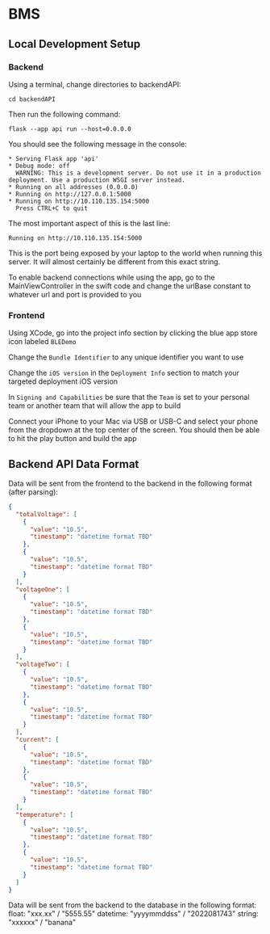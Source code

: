 # BMS

## Local Development Setup

### Backend

Using a terminal, change directories to backendAPI:

`cd backendAPI`

Then run the following command:

`flask --app api run --host=0.0.0.0`

You should see the following message in the console:

```
* Serving Flask app 'api'
* Debug mode: off
  WARNING: This is a development server. Do not use it in a production deployment. Use a production WSGI server instead.
* Running on all addresses (0.0.0.0)
* Running on http://127.0.0.1:5000
* Running on http://10.110.135.154:5000
  Press CTRL+C to quit
```

The most important aspect of this is the last line:

`Running on http://10.110.135.154:5000`

This is the port being exposed by your laptop to the world when running this server.
It will almost certainly be different from this exact string.

To enable backend connections while using the app, go to the 
MainViewController in the swift code and change the urlBase constant to whatever url 
and port is provided to you

### Frontend

Using XCode, go into the project info section by clicking the blue app store icon labeled
`BLEDemo`

Change the `Bundle Identifier` to any unique identifier you want to use

Change the `iOS version` in the `Deployment Info` section to match your targeted deployment iOS 
version

In `Signing and Capabilities` be sure that the `Team` is set to your personal team or another 
team that will allow the app to build

Connect your iPhone to your Mac via USB or USB-C and select your phone from the 
dropdown at the top center of the screen. You should then be able to hit the play button and
build the app

## Backend API Data Format

Data will be sent from the frontend to the backend in the following format (after parsing):

```json
{
  "totalVoltage": [
    {
      "value": "10.5",
      "timestamp": "datetime format TBD"
    },
    {
      "value": "10.5",
      "timestamp": "datetime format TBD"
    }
  ],
  "voltageOne": [
    {
      "value": "10.5",
      "timestamp": "datetime format TBD"
    },
    {
      "value": "10.5",
      "timestamp": "datetime format TBD"
    }
  ],
  "voltageTwo": [
    {
      "value": "10.5",
      "timestamp": "datetime format TBD"
    },
    {
      "value": "10.5",
      "timestamp": "datetime format TBD"
    }
  ],
  "current": [
    {
      "value": "10.5",
      "timestamp": "datetime format TBD"
    },
    {
      "value": "10.5",
      "timestamp": "datetime format TBD"
    }
  ],
  "temperature": [
    {
      "value": "10.5",
      "timestamp": "datetime format TBD"
    },
    {
      "value": "10.5",
      "timestamp": "datetime format TBD"
    }
  ]
}
```

Data will be sent from the backend to the database in the following format:
float: "xxx.xx" / "5555.55"
datetime: "yyyymmddss" / "2022081743"
string: "xxxxxx" / "banana"
